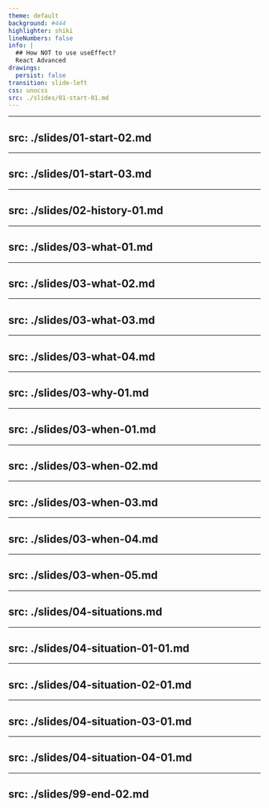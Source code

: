```yaml
---
theme: default
background: #444
highlighter: shiki
lineNumbers: false
info: |
  ## How NOT to use useEffect?
  React Advanced
drawings:
  persist: false
transition: slide-left
css: unocss
src: ./slides/01-start-01.md
---
```


---
src: ./slides/01-start-02.md
---

---
src: ./slides/01-start-03.md
---

---
src: ./slides/02-history-01.md
---

---
src: ./slides/03-what-01.md
---

---
src: ./slides/03-what-02.md
---

---
src: ./slides/03-what-03.md
---

---
src: ./slides/03-what-04.md
---

---
src: ./slides/03-why-01.md
---

---
src: ./slides/03-when-01.md
---

---
src: ./slides/03-when-02.md
---

---
src: ./slides/03-when-03.md
---

---
src: ./slides/03-when-04.md
---

---
src: ./slides/03-when-05.md
---

---
src: ./slides/04-situations.md
---

---
src: ./slides/04-situation-01-01.md
---

---
src: ./slides/04-situation-02-01.md
---

---
src: ./slides/04-situation-03-01.md
---

---
src: ./slides/04-situation-04-01.md
---

---
src: ./slides/99-end-02.md
---

